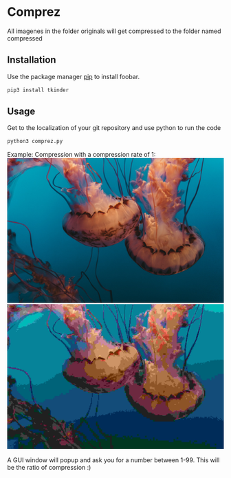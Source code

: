 # Comprez

All imagenes in the folder originals will get compressed to the folder named compressed

## Installation

Use the package manager [pip](https://pip.pypa.io/en/stable/) to install foobar.

```bash
pip3 install tkinder 
```

## Usage
Get to the localization of your git repository and use python to run the code
```python
python3 comprez.py
```

Example:
Compression with a compression rate of 1:
![Alt text](/files/readme_img/geleOG.jpg?raw=true)
![Alt text](/files/readme_img/gele.jpg?raw=true)

A GUI window will popup and ask you for a number between 1-99. This will be the ratio of compression :)
